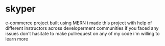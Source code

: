 # skyper
e-commerce project built using MERN
i made this project with help of different instructors across developerment  communities
if you faced any issues
don't hasitate to make pullrequest on any of my code i'm willing to learn more
